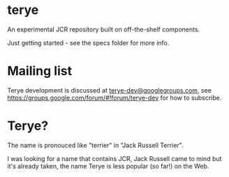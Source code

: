 terye
=====

An experimental JCR repository built on off-the-shelf components.

Just getting started - see the specs folder for more info.

# Mailing list
Terye development is discussed at terye-dev@googlegroups.com, see  https://groups.google.com/forum/#!forum/terye-dev
for how to subscribe.

# Terye?
The name is pronouced like "terrier" in "Jack Russell Terrier".

I was looking for a name that contains JCR, Jack Russell came to mind but
it's already taken, the name Terye is less popular (so far!) on the Web.
